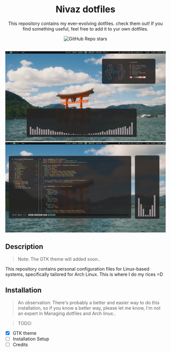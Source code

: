<div align="center">

# Nivaz dotfiles

This repository contains my ever-evolving dotfiles. check them out! If you find something useful, feel free to add it to yur own dotfiles.

<img alt="GitHub Repo stars" src="https://img.shields.io/github/stars/Nivas7/Dotfiles?colorA=A0A0A0&colorB=FFCFA8&style=for-the-badge&logo=github">

<br/>
<br/>

![Preview](./docs/Home.png)
![nvim](./docs/nvim.png)

</div>

## Description

> Note: The GTK theme will added soon..

This repository contains personal configuration files for Linux-based systems, specifically tailored for Arch Linux. This is where I do my rices =D

## Installation

> An observation: There's probably a better and easier way to do this installation, so if you know a better way, please let me know, I'm not an expert in Managing dotfiles and Arch linux..

> TODO:

- [x] GTK theme
- [ ] Installation Setup
- [ ] Credits
